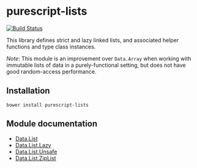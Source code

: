 # purescript-lists

[![Build Status](https://travis-ci.org/purescript/purescript-lists.svg?branch=master)](https://travis-ci.org/purescript/purescript-lists)

This library defines strict and lazy linked lists, and associated helper functions and type class instances.

_Note_: This module is an improvement over `Data.Array` when working with immutable lists of data in a purely-functional setting, but does not have good random-access performance.

## Installation

```
bower install purescript-lists
```

## Module documentation

- [Data.List](docs/Data.List.md)
- [Data.List.Lazy](docs/Data.List.Lazy.md)
- [Data.List.Unsafe](docs/Data.List.Unsafe.md)
- [Data.List.ZipList](docs/Data.List.ZipList.md)
